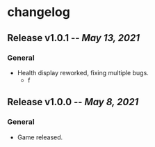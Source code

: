 # changelog

## Release v1.0.1 -- *May 13, 2021*

### **General**

- Health display reworked, fixing multiple bugs.
  - f

## Release v1.0.0 -- *May 8, 2021*

### **General**

- Game released.
